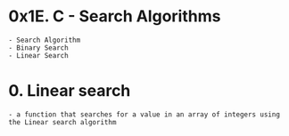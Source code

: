 # 0x1E. C - Search Algorithms
	- Search Algorithm
	- Binary Search
	- Linear Search
# 0. Linear search
	- a function that searches for a value in an array of integers using the Linear search algorithm
